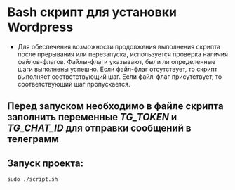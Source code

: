 # Bash скрипт для установки Wordpress
* Для обеспечения возможности продолжения выполнения скрипта после прерывания или перезапуска, используется проверка наличия файлов-флагов. Файлы-флаги указывают, были ли определенные шаги выполнены успешно. Если файл-флаг отсутствует, то скрипт выполняет соответствующий шаг. Если файл-флаг присутствует, то соответствующий шаг пропускается.

## Перед запуском необходимо в файле скрипта заполнить переменные ***TG_TOKEN*** и ***TG_CHAT_ID*** для отправки сообщений в телеграмм
## Запуск проекта:
```
sudo ./script.sh
```

